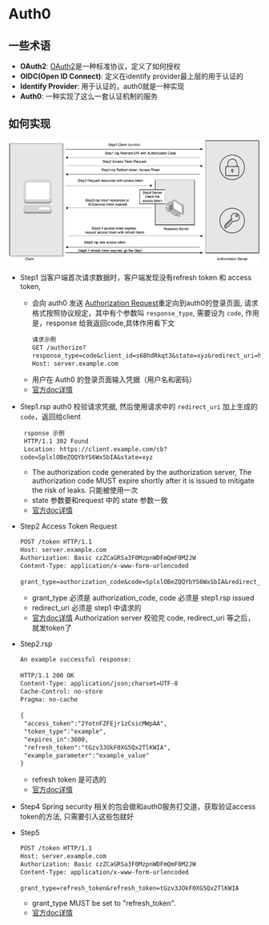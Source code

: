# Auth0
## 一些术语
- **OAuth2**: [OAuth2](https://datatracker.ietf.org/doc/html/rfc6749)是一种标准协议，定义了如何授权
- **OIDC(Open ID Connect)**: 定义在identify provider最上层的用于认证的
- **Identify Provider**: 用于认证的，auth0就是一种实现
- **Auth0**: 一种实现了这么一套认证机制的服务

## 如何实现
![image.png](auth0.png)  

- Step1 当客户端首次请求数据时，客户端发现没有refresh token 和 access token, 
  - 会向 auth0 发送 [Authorization Request](https://datatracker.ietf.org/doc/html/rfc6749#section-4.1.1)重定向到auth0的登录页面,
  请求格式按照协议规定，其中有个参数叫 `response_type`, 需要设为 `code`,  作用是，response 给我返回code,具体作用看下文  
    ```
    请求示例
    GET /authorize?response_type=code&client_id=s6BhdRkqt3&state=xyz&redirect_uri=https%3A%2F%2Fclient%2Eexample%2Ecom%2Fcb
    Host: server.example.com
    ```
  - 用户在 Auth0 的登录页面输入凭据（用户名和密码）
  - [官方doc详情](https://datatracker.ietf.org/doc/html/rfc6749#section-4.1.1)
- Step1.rsp auth0 校验请求凭据, 然后使用请求中的 `redirect_uri` 加上生成的 `code`，返回给client
    ```
     rsponse 示例   
     HTTP/1.1 302 Found
     Location: https://client.example.com/cb?code=SplxlOBeZQQYbYS6WxSbIA&state=xyz
    ```
  - The authorization code generated by the authorization server, The authorization code MUST expire shortly after it is issued to mitigate the risk of leaks. 只能被使用一次
  - state 参数要和request 中的 state 参数一致
  - [官方doc详情](https://datatracker.ietf.org/doc/html/rfc6749#section-4.1.2)

- Step2 Access Token Request
  ```
  POST /token HTTP/1.1
  Host: server.example.com
  Authorization: Basic czZCaGRSa3F0MzpnWDFmQmF0M2JW
  Content-Type: application/x-www-form-urlencoded
  
  grant_type=authorization_code&code=SplxlOBeZQQYbYS6WxSbIA&redirect_uri=https%3A%2F%2Fclient%2Eexample%2Ecom%2Fcb
  ```
  - grant_type 必须是 authorization_code, code 必须是 step1.rsp issued
  - redirect_uri 必须是 step1 中请求的  
  - [官方doc详情](https://datatracker.ietf.org/doc/html/rfc6749#section-4.1.3)
  Authorization server 校验完 code, redirect_uri 等之后，就发token了

- Step2.rsp
  ```
  An example successful response:

  HTTP/1.1 200 OK
  Content-Type: application/json;charset=UTF-8
  Cache-Control: no-store
  Pragma: no-cache
  
  {
   "access_token":"2YotnFZFEjr1zCsicMWpAA",
   "token_type":"example",
   "expires_in":3600,
   "refresh_token":"tGzv3JOkF0XG5Qx2TlKWIA",
   "example_parameter":"example_value"
  }
  ```
  - refresh token 是可选的
  - [官方doc详情](https://datatracker.ietf.org/doc/html/rfc6749#section-4.1.4)
- Step4 Spring security 相关的包会做和auth0服务打交道，获取验证access token的方法, 只需要引入这些包就好
- Step5  
  ```
  POST /token HTTP/1.1
  Host: server.example.com
  Authorization: Basic czZCaGRSa3F0MzpnWDFmQmF0M2JW
  Content-Type: application/x-www-form-urlencoded
  
  grant_type=refresh_token&refresh_token=tGzv3JOkF0XG5Qx2TlKWIA
  ```
  - grant_type MUST be set to "refresh_token".
  - [官方doc详情](https://datatracker.ietf.org/doc/html/rfc6749#section-6)
